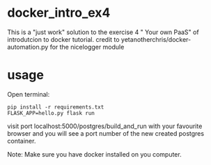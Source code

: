 # docker_intro_ex4
This is a "just work" solution to the exercise 4 " Your own PaaS" of introdutcion to docker tutorial.
credit to yetanotherchris/docker-automation.py for the nicelogger module

# usage
Open terminal:

```
pip install -r requirements.txt
FLASK_APP=hello.py flask run
```

visit port localhost:5000/postgres/build_and_run with your favourite browser and you will see a port number of the new created postgres container.

Note: Make sure you have docker installed on you computer.
